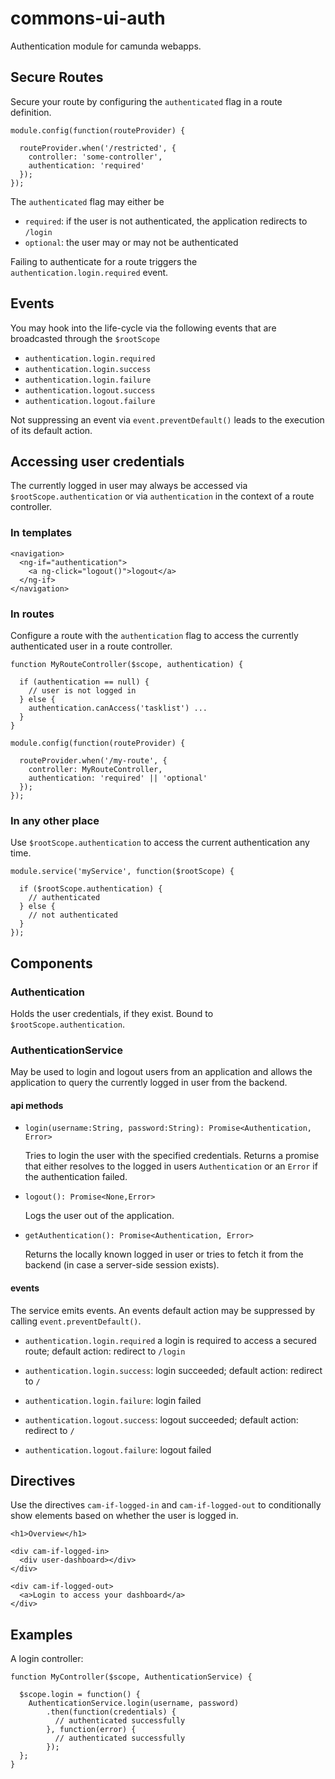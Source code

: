 # commons-ui-auth

Authentication module for camunda webapps.


## Secure Routes

Secure your route by configuring the `authenticated` flag in a route definition.

```
module.config(function(routeProvider) {

  routeProvider.when('/restricted', {
    controller: 'some-controller',
    authentication: 'required'
  });
});
```

The `authenticated` flag may either be

* `required`: if the user is not authenticated, the application redirects to `/login`
* `optional`: the user may or may not be authenticated

Failing to authenticate for a route triggers the `authentication.login.required` event.


## Events

You may hook into the life-cycle via the following events that are broadcasted through the `$rootScope`

* `authentication.login.required`
* `authentication.login.success`
* `authentication.login.failure`
* `authentication.logout.success`
* `authentication.logout.failure`

Not suppressing an event via `event.preventDefault()` leads to the execution of its default action.


## Accessing user credentials

The currently logged in user may always be accessed via `$rootScope.authentication` or via `authentication` in the context of a route controller.


### In templates

```
<navigation>
  <ng-if="authentication">
    <a ng-click="logout()">logout</a>
  </ng-if>
</navigation>
```


### In routes

Configure a route with the `authentication` flag to access the currently authenticated user in a route controller.

```
function MyRouteController($scope, authentication) {

  if (authentication == null) {
    // user is not logged in
  } else {
    authentication.canAccess('tasklist') ...
  }
}

module.config(function(routeProvider) {

  routeProvider.when('/my-route', {
    controller: MyRouteController,
    authentication: 'required' || 'optional'
  });
});
```

### In any other place

Use `$rootScope.authentication` to access the current authentication any time.

```
module.service('myService', function($rootScope) {

  if ($rootScope.authentication) {
    // authenticated
  } else {
    // not authenticated
  }
});
```


## Components

### Authentication

Holds the user credentials, if they exist. Bound to `$rootScope.authentication`.


### AuthenticationService

May be used to login and logout users from an application and allows the application to query the currently logged in user from the backend.

#### api methods

*   `login(username:String, password:String): Promise<Authentication, Error>`

    Tries to login the user with the specified credentials. Returns a promise that either resolves
    to the logged in users `Authentication` or an `Error` if the authentication failed.

*   `logout(): Promise<None,Error>`

    Logs the user out of the application.

*   `getAuthentication(): Promise<Authentication, Error>`

    Returns the locally known logged in user or tries to fetch it from the backend (in case a server-side session exists).


#### events

The service emits events. An events default action may be suppressed by calling `event.preventDefault()`.

*   `authentication.login.required` a login is required to access a secured route; default action: redirect to `/login`
*   `authentication.login.success`: login succeeded; default action: redirect to `/`
*   `authentication.login.failure`: login failed

*   `authentication.logout.success`: logout succeeded; default action: redirect to `/`
*   `authentication.logout.failure`: logout failed

## Directives

Use the directives `cam-if-logged-in` and `cam-if-logged-out` to conditionally show elements based on whether the user is logged in.

```
<h1>Overview</h1>

<div cam-if-logged-in>
  <div user-dashboard></div>
</div>

<div cam-if-logged-out>
  <a>Login to access your dashboard</a>
</div>
```


## Examples

A login controller:

```
function MyController($scope, AuthenticationService) {

  $scope.login = function() {
    AuthenticationService.login(username, password)
        .then(function(credentials) {
          // authenticated successfully
        }, function(error) {
          // authenticated successfully
        });
  };
}
```

